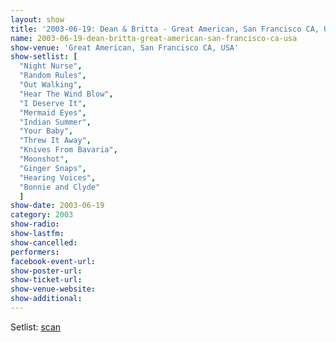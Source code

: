 ```yaml
---
layout: show
title: '2003-06-19: Dean & Britta - Great American, San Francisco CA, USA'
name: 2003-06-19-dean-britta-great-american-san-francisco-ca-usa
show-venue: 'Great American, San Francisco CA, USA'
show-setlist: [
  "Night Nurse",
  "Random Rules",
  "Out Walking",
  "Hear The Wind Blow",
  "I Deserve It",
  "Mermaid Eyes",
  "Indian Summer",
  "Your Baby",
  "Threw It Away",
  "Knives From Bavaria",
  "Moonshot",
  "Ginger Snaps",
  "Hearing Voices",
  "Bonnie and Clyde"
  ]
show-date: 2003-06-19
category: 2003
show-radio: 
show-lastfm: 
show-cancelled: 
performers: 
facebook-event-url: 
show-poster-url: 
show-ticket-url: 
show-venue-website: 
show-additional: 
---
```


Setlist: <a href="http://www.ifpthendirt.com/setlists/db6.19.03.html">scan</a>